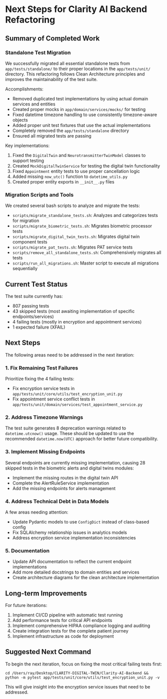 # Next Steps for Clarity AI Backend Refactoring

## Summary of Completed Work

### Standalone Test Migration

We successfully migrated all essential standalone tests from `app/tests/standalone/` to their proper locations in the `app/tests/unit/` directory. This refactoring follows Clean Architecture principles and improves the maintainability of the test suite.

Accomplishments:
- Removed duplicated test implementations by using actual domain services and entities
- Created proper mocks in `app/domain/services/mocks/` for testing
- Fixed datetime timezone handling to use consistently timezone-aware objects
- Added proper unit test fixtures that use the actual implementations
- Completely removed the `app/tests/standalone` directory
- Ensured all migrated tests are passing

Key implementations:
1. Fixed the `DigitalTwin` and `NeurotransmitterTwinModel` classes to support testing
2. Created `MockDigitalTwinService` for testing the digital twin functionality
3. Fixed `Appointment` entity tests to use proper cancellation logic
4. Added missing `now_utc()` function to `datetime_utils.py`
5. Created proper entity exports in `__init__.py` files

### Migration Scripts and Tools

We created several bash scripts to analyze and migrate the tests:
- `scripts/migrate_standalone_tests.sh`: Analyzes and categorizes tests for migration
- `scripts/migrate_biometric_tests.sh`: Migrates biometric processor tests
- `scripts/migrate_digital_twin_tests.sh`: Migrates digital twin component tests
- `scripts/migrate_pat_tests.sh`: Migrates PAT service tests
- `scripts/remove_all_standalone_tests.sh`: Comprehensively migrates all tests
- `scripts/run_all_migrations.sh`: Master script to execute all migrations sequentially

## Current Test Status

The test suite currently has:
- 807 passing tests
- 43 skipped tests (most awaiting implementation of specific endpoints/services)
- 4 failing tests (mostly in encryption and appointment services)
- 1 expected failure (XFAIL)

## Next Steps

The following areas need to be addressed in the next iteration:

### 1. Fix Remaining Test Failures

Prioritize fixing the 4 failing tests:
- Fix encryption service tests in `app/tests/unit/core/utils/test_encryption_unit.py`
- Fix appointment service conflict tests in `app/tests/unit/domain/services/test_appointment_service.py`

### 2. Address Timezone Warnings

The test suite generates 8 deprecation warnings related to `datetime.utcnow()` usage. These should be updated to use the recommended `datetime.now(UTC)` approach for better future compatibility.

### 3. Implement Missing Endpoints

Several endpoints are currently missing implementation, causing 28 skipped tests in the biometric alerts and digital twins modules:
- Implement the missing routes in the digital twin API
- Complete the AlertRuleService implementation
- Add the missing endpoints for alerts management

### 4. Address Technical Debt in Data Models

A few areas needing attention:
- Update Pydantic models to use `ConfigDict` instead of class-based config
- Fix SQLAlchemy relationship issues in analytics models
- Address encryption service implementation inconsistencies

### 5. Documentation

- Update API documentation to reflect the current endpoint implementations
- Add more detailed docstrings to domain entities and services
- Create architecture diagrams for the clean architecture implementation

## Long-term Improvements

For future iterations:
1. Implement CI/CD pipeline with automatic test running
2. Add performance tests for critical API endpoints
3. Implement comprehensive HIPAA compliance logging and auditing
4. Create integration tests for the complete patient journey
5. Implement infrastructure as code for deployment

## Suggested Next Command

To begin the next iteration, focus on fixing the most critical failing tests first:

```
cd /Users/ray/Desktop/CLARITY-DIGITAL-TWIN/Clarity-AI-Backend && python -m pytest app/tests/unit/core/utils/test_encryption_unit.py -v
```

This will give insight into the encryption service issues that need to be addressed. 
